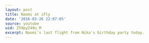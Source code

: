 ```yaml
---
layout: post
title: Naomi at iFly
date: '2016-03-26 22:07:05'
source: youtube
uid: Z59pyZ49u_M
excerpt: Naomi's last flight from Nika's birthday party today.
---
```

